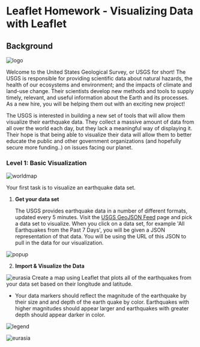 # Leaflet Homework - Visualizing Data with Leaflet

## Background

![logo](https://github.com/KGore12/leaflet-challenge/tree/main/Leaflet-Step-1/images/1-Logo.png)

Welcome to the United States Geological Survey, or USGS for short! The USGS is responsible for providing scientific data about natural hazards, the health of our ecosystems and environment; and the impacts of climate and land-use change. Their scientists develop new methods and tools to supply timely, relevant, and useful information about the Earth and its processes. As a new hire, you will be helping them out with an exciting new project!

The USGS is interested in building a new set of tools that will allow them visualize their earthquake data. They collect a massive amount of data from all over the world each day, but they lack a meaningful way of displaying it. Their hope is that being able to visualize their data will allow them to better educate the public and other government organizations (and hopefully secure more funding..) on issues facing our planet.

### Level 1: Basic Visualization

![worldmap](https://github.com/KGore12/leaflet-challenge/tree/main/Leaflet-Step-1/images/worldview1.png)

Your first task is to visualize an earthquake data set.

1. **Get your data set**

   The USGS provides earthquake data in a number of different formats, updated every 5 minutes. Visit the [USGS GeoJSON Feed](http://earthquake.usgs.gov/earthquakes/feed/v1.0/geojson.php) page and pick a data set to visualize. When you click on a data set, for example 'All Earthquakes from the Past 7 Days', you will be given a JSON representation of that data. You will be using the URL of this JSON to pull in the data for our visualization.

![popup](https://github.com/KGore12/leaflet-challenge/tree/main/Leaflet-Step-1/images/popupcode.png)

2. **Import & Visualize the Data**

![eurasia](https://github.com/KGore12/leaflet-challenge/tree/main/Leaflet-Step-1/images/uszoom.png)
   Create a map using Leaflet that plots all of the earthquakes from your data set based on their longitude and latitude.

   * Your data markers should reflect the magnitude of the earthquake by their size and and depth of the earth quake by color. Earthquakes with higher magnitudes should appear larger and earthquakes with greater depth should appear darker in color.
   
![legend](https://github.com/KGore12/leaflet-challenge/tree/main/Leaflet-Step-1/images/legendcode.png)

![eurasia](https://github.com/KGore12/leaflet-challenge/tree/main/Leaflet-Step-1/images/eurasiazoom.png)


